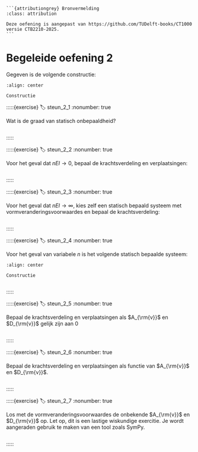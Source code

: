 ````{margin}
```{attributiongrey} Bronvermelding
:class: attribution

Deze oefening is aangepast van https://github.com/TUDelft-books/CT1000 versie CTB2210-2025.
```
````

# Begeleide oefening 2

Gegeven is de volgende constructie:

```{figure} ./lesoefeningen_data/structure.svg
:align: center

Constructie
```

:::::{exercise}
:label: steun_2_1
:nonumber: true

Wat is de graad van statisch onbepaaldheid?

```{h5p} https://tudelft.h5p.com/content/1292654698994250327/embed
```

:::::

:::::{exercise}
:label: steun_2_2
:nonumber: true

Voor het geval dat $nEI \to 0$, bepaal de krachtsverdeling en verplaatsingen:

```{h5p} https://tudelft.h5p.com/content/1292654700974801967/embed
```

:::::

:::::{exercise}
:label: steun_2_3
:nonumber: true

Voor het geval dat $nEI \to \infty$, kies zelf een statisch bepaald systeem met vormveranderingsvoorwaardes en bepaal de krachtsverdeling:

```{h5p} https://tudelft.h5p.com/content/1292654703279142367/embed
```

:::::

:::::{exercise}
:label: steun_2_4
:nonumber: true

Voor het geval van variabele $n$ is het volgende statisch bepaalde systeem:

```{figure} ./lesoefeningen_data/SB.svg
:align: center

Constructie
```

```{h5p} https://tudelft.h5p.com/content/1292654763617550697/embed
```

:::::

:::::{exercise}
:label: steun_2_5
:nonumber: true

Bepaal de krachtsverdeling en verplaatsingen als $A_{\rm{v}}$ en $D_{\rm{v}}$ gelijk zijn aan 0

```{h5p} https://tudelft.h5p.com/content/1292654762901470137/embed
```

:::::

:::::{exercise}
:label: steun_2_6
:nonumber: true

Bepaal de krachtsverdeling en verplaatsingen als functie van $A_{\rm{v}}$ en $D_{\rm{v}}$.

```{h5p} https://tudelft.h5p.com/content/1292654774240819917/embed
```

:::::

:::::{exercise}
:label: steun_2_7
:nonumber: true

Los met de vormveranderingsvoorwaardes de onbekende $A_{\rm{v}}$ en $D_{\rm{v}}$ op. Let op, dit is een lastige wiskundige exercitie. Je wordt aangeraden gebruik te maken van een tool zoals SymPy.


```{h5p} https://tudelft.h5p.com/content/1292654782286977977/embed
```

:::::

